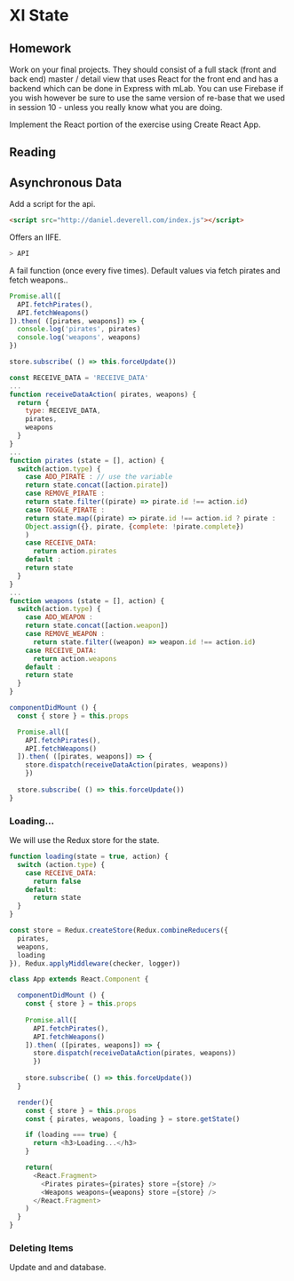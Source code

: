 # XI State

## Homework

Work on your final projects. They should consist of a full stack (front and back end) master / detail view that uses React for the front end and has a backend which can be done in Express with mLab. You can use Firebase if you wish however be sure to use the same version of re-base that we used in session 10 - unless you really know what you are doing.

Implement the React portion of the exercise using Create React App.

## Reading


## Asynchronous Data

Add a script for the api.

```html
<script src="http://daniel.deverell.com/index.js"></script>
```

Offers an IIFE.

```js
> API
```

A fail function (once every five times). Default values via fetch pirates and fetch weapons.. 

```js
Promise.all([
  API.fetchPirates(),
  API.fetchWeapons()
]).then( ([pirates, weapons]) => {
  console.log('pirates', pirates)
  console.log('weapons', weapons)
})

store.subscribe( () => this.forceUpdate())
```

```js
const RECEIVE_DATA = 'RECEIVE_DATA'
...
function receiveDataAction( pirates, weapons) {
  return {
    type: RECEIVE_DATA,
    pirates,
    weapons
  }
}
...
function pirates (state = [], action) {
  switch(action.type) {
    case ADD_PIRATE : // use the variable
    return state.concat([action.pirate])
    case REMOVE_PIRATE :
    return state.filter((pirate) => pirate.id !== action.id)
    case TOGGLE_PIRATE :
    return state.map((pirate) => pirate.id !== action.id ? pirate :
    Object.assign({}, pirate, {complete: !pirate.complete})
    )
    case RECEIVE_DATA:
      return action.pirates
    default :
    return state
  }
}
...
function weapons (state = [], action) {
  switch(action.type) {
    case ADD_WEAPON :
    return state.concat([action.weapon])
    case REMOVE_WEAPON :
      return state.filter((weapon) => weapon.id !== action.id)
    case RECEIVE_DATA:
      return action.weapons
    default :
    return state
  }
}
```

```js
componentDidMount () {
  const { store } = this.props

  Promise.all([
    API.fetchPirates(),
    API.fetchWeapons()
  ]).then( ([pirates, weapons]) => {
    store.dispatch(receiveDataAction(pirates, weapons))
    })
  
  store.subscribe( () => this.forceUpdate())
}
```

### Loading...

We will use the Redux store for the state.

```js
function loading(state = true, action) {
  switch (action.type) {
    case RECEIVE_DATA:
      return false
    default:
      return state
  }
}
```


```js
const store = Redux.createStore(Redux.combineReducers({
  pirates,
  weapons,
  loading
}), Redux.applyMiddleware(checker, logger))
```

```js
class App extends React.Component {

  componentDidMount () {
    const { store } = this.props
  
    Promise.all([
      API.fetchPirates(),
      API.fetchWeapons()
    ]).then( ([pirates, weapons]) => {
      store.dispatch(receiveDataAction(pirates, weapons))
      })
    
    store.subscribe( () => this.forceUpdate())
  }

  render(){
    const { store } = this.props
    const { pirates, weapons, loading } = store.getState()

    if (loading === true) {
      return <h3>Loading...</h3>
    }

    return(
      <React.Fragment>
        <Pirates pirates={pirates} store ={store} />
        <Weapons weapons={weapons} store ={store} />
      </React.Fragment>
    )
  }
}
```

### Deleting Items

Update and and database.


